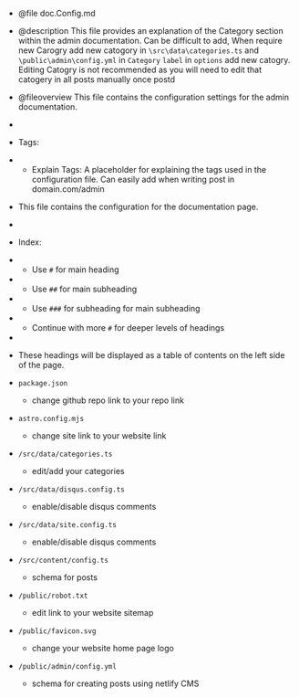 - @file doc.Config.md
- @description This file provides an explanation of the Category section within the admin documentation.
  Can be difficult to add, When require new Carogry add new catogory in `\src\data\categories.ts` and `\public\admin\config.yml` in `Category` `label` in `options` add new catogry. Editing Catogry is not recommended as you will need to edit that catogery in all posts manually once postd

- @fileoverview This file contains the configuration settings for the admin documentation.
-
- Tags:
- - Explain Tags: A placeholder for explaining the tags used in the configuration file.
    Can easily add when writing post in domain.com/admin

- This file contains the configuration for the documentation page.
-
- Index:
- - Use `#` for main heading
- - Use `##` for main subheading
- - Use `###` for subheading for main subheading
- - Continue with more `#` for deeper levels of headings
-
- These headings will be displayed as a table of contents on the left side of the page.

- `package.json`

  - change github repo link to your repo link

- `astro.config.mjs`

  - change site link to your website link

- `/src/data/categories.ts`

  - edit/add your categories

- `/src/data/disqus.config.ts`

  - enable/disable disqus comments

- `/src/data/site.config.ts`

  - enable/disable disqus comments

- `/src/content/config.ts`

  - schema for posts

- `/public/robot.txt`

  - edit link to your website sitemap

- `/public/favicon.svg`

  - change your website home page logo

- `/public/admin/config.yml`
  - schema for creating posts using netlify CMS
